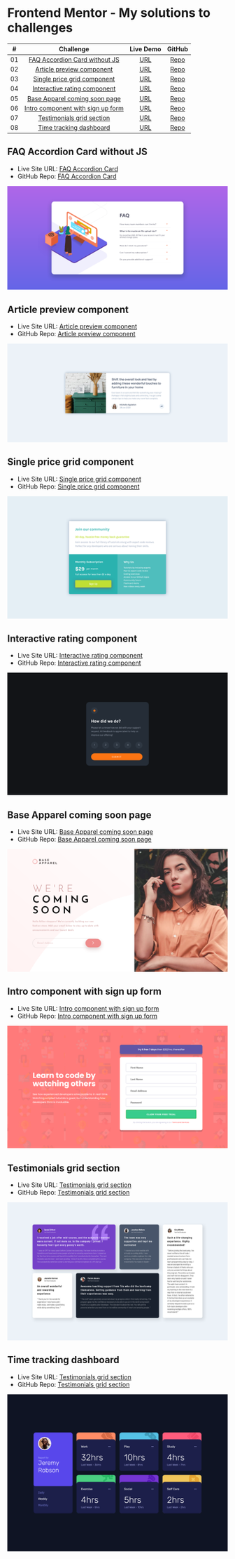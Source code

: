 # Frontend Mentor - My solutions to challenges

|  #  |                            Challenge                            |                        Live Demo                        |                                                 GitHub                                                 |
| :-: | :-------------------------------------------------------------: | :-----------------------------------------------------: | :----------------------------------------------------------------------------------------------------: |
| 01  | [FAQ Accordion Card without JS](#faq-accordion-card-without-js) | [URL](https://faq-accordion-card-delta-ten.vercel.app/) | [Repo](https://github.com/AndyGuit/frontend-mentor-challenges/tree/master/faq-accordion-card-main) |
| 02  | [Article preview component](#article-preview-component) | [URL](https://article-preview-component-brown.vercel.app/) | [Repo](https://github.com/AndyGuit/frontend-mentor-challenges/tree/master/article-preview-component-master) |
| 03  | [Single price grid component](#single-price-grid-component) | [URL](https://single-price-grid-component-lime-one.vercel.app/) | [Repo](https://github.com/AndyGuit/frontend-mentor-challenges/tree/master/single-price-grid-component-master) |
| 04  | [Interactive rating component](#interactive-rating-component) | [URL](https://interactive-rating-component-lovat-theta.vercel.app/) | [Repo](https://github.com/AndyGuit/frontend-mentor-challenges/tree/master/interactive-rating-component-main) |
| 05  | [Base Apparel coming soon page](#base-apparel-coming-soon-page) | [URL](https://base-apparel-coming-soon-two-tawny.vercel.app/) | [Repo](https://github.com/AndyGuit/frontend-mentor-challenges/tree/master/base-apparel-coming-soon-master) |
| 06  | [Intro component with sign up form](#intro-component-with-sign-up-form) | [URL](https://intro-component-with-signup-form-omega.vercel.app/) | [Repo](https://github.com/AndyGuit/frontend-mentor-challenges/tree/master/intro-component-with-signup-form-master) |
| 07  | [Testimonials grid section](#testimonials-grid-section) | [URL](https://intro-component-with-signup-form-omega.vercel.app/) | [Repo](https://github.com/AndyGuit/frontend-mentor-challenges/tree/master/intro-component-with-signup-form-master) |
| 08  | [Time tracking dashboard](#time-tracking-dashboard) | [URL](https://intro-component-with-signup-form-omega.vercel.app/) | [Repo](https://github.com/AndyGuit/frontend-mentor-challenges/tree/master/time-tracking-dashboard-main) |


## FAQ Accordion Card without JS

- Live Site URL: [FAQ Accordion Card](https://faq-accordion-card-delta-ten.vercel.app/)
- GitHub Repo: [FAQ Accordion Card](https://github.com/AndyGuit/frontend-mentor-challenges/tree/master/faq-accordion-card-main)

![Desktop](faq-accordion-card-main/solution_desktop.jpg)

## Article preview component

- Live Site URL: [Article preview component](https://article-preview-component-brown.vercel.app/)
- GitHub Repo: [Article preview component](https://github.com/AndyGuit/frontend-mentor-challenges/tree/master/article-preview-component-master)

![Desktop](article-preview-component-master/solution_desktop.jpg)

## Single price grid component

- Live Site URL: [Single price grid component](https://single-price-grid-component-lime-one.vercel.app/)
- GitHub Repo: [Single price grid component](https://github.com/AndyGuit/frontend-mentor-challenges/tree/master/single-price-grid-component-master)

![Desktop](single-price-grid-component-master/solution_desktop.jpg)

## Interactive rating component

- Live Site URL: [Interactive rating component](https://interactive-rating-component-lovat-theta.vercel.app/)
- GitHub Repo: [Interactive rating component](https://github.com/AndyGuit/frontend-mentor-challenges/tree/master/interactive-rating-component-main)

![Desktop](interactive-rating-component-main/solution_desktop.jpg)


## Base Apparel coming soon page

- Live Site URL: [Base Apparel coming soon page](https://base-apparel-coming-soon-two-tawny.vercel.app/)
- GitHub Repo: [Base Apparel coming soon page](https://github.com/AndyGuit/frontend-mentor-challenges/tree/master/base-apparel-coming-soon-master)

![Desktop](base-apparel-coming-soon-master/solution_desktop.jpg)

## Intro component with sign up form

- Live Site URL: [Intro component with sign up form](https://intro-component-with-signup-form-omega.vercel.app/)
- GitHub Repo: [Intro component with sign up form](https://github.com/AndyGuit/frontend-mentor-challenges/tree/master/intro-component-with-signup-form-master)

![Desktop](intro-component-with-signup-form-master/solution_desktop.jpg)

## Testimonials grid section

- Live Site URL: [Testimonials grid section](https://testimonials-grid-section-main-seven-blush.vercel.app/)
- GitHub Repo: [Testimonials grid section](https://github.com/AndyGuit/frontend-mentor-challenges/tree/master/testimonials-grid-section-main)

![Desktop](testimonials-grid-section-main/solution_desktop.jpg)

## Time tracking dashboard

- Live Site URL: [Testimonials grid section](https://testimonials-grid-section-main-seven-blush.vercel.app/)
- GitHub Repo: [Testimonials grid section](https://github.com/AndyGuit/frontend-mentor-challenges/tree/master/time-tracking-dashboard-main)

![Desktop](time-tracking-dashboard-main/solution_desktop.jpg)